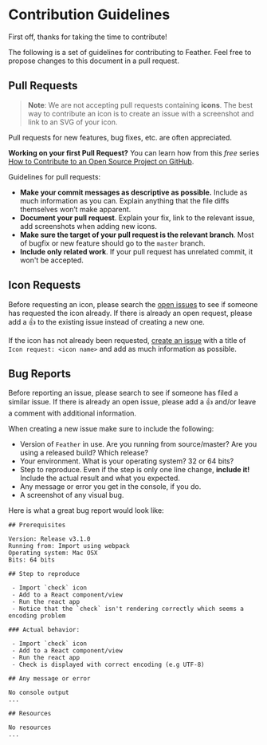 # Contribution Guidelines

First off, thanks for taking the time to contribute!

The following is a set of guidelines for contributing to Feather. Feel free to propose changes to this document in a pull request.

## Pull Requests

> **Note**: We are not accepting pull requests containing **icons**. The best way to contribute an icon is to create an issue with a screenshot and link to an SVG of your icon.

Pull requests for new features, bug fixes, etc. are often appreciated.

**Working on your first Pull Request?** You can learn how from this *free* series
[How to Contribute to an Open Source Project on GitHub](https://egghead.io/courses/how-to-contribute-to-an-open-source-project-on-github).

Guidelines for pull requests:
- __Make your commit messages as descriptive as possible.__ Include as much information as you can. Explain anything that the file diffs themselves won’t make apparent.
- __Document your pull request__. Explain your fix, link to the relevant issue, add screenshots when adding new icons.
- __Make sure the target of your pull request is the relevant branch__. Most of bugfix or new feature should go to the `master` branch.
- __Include only related work__. If your pull request has unrelated commit, it won't be accepted.

## Icon Requests

Before requesting an icon, please search the [open issues](https://github.com/feathericons/feather/issues) to see if someone has requested the icon already. If there is already an open request, please add a :+1: to the existing issue instead of creating a new one.

If the icon has not already been requested, [create an issue](https://github.com/colebemis/feather/issues/new?title=Icon%20Request:) with a title of `Icon request: <icon name>` and add as much information as possible.

## Bug Reports

Before reporting an issue, please search to see if someone has filed a similar issue. If there is already an open issue, please add a :+1: and/or leave a comment with additional information.

When creating a new issue make sure to include the following:
- Version of `Feather` in use. Are you running from source/master? Are you using a released build? Which release?
- Your environment. What is your operating system? 32 or 64 bits?
- Step to reproduce. Even if the step is only one line change, __include it!__ Include the actual result and what you expected.
- Any message or error you get in the console, if you do.
- A screenshot of any visual bug.

Here is what a great bug report would look like:

```
## Prerequisites

Version: Release v3.1.0
Running from: Import using webpack
Operating system: Mac OSX
Bits: 64 bits

## Step to reproduce

 - Import `check` icon
 - Add to a React component/view
 - Run the react app
 - Notice that the `check` isn't rendering correctly which seems a encoding problem
 
### Actual behavior:

 - Import `check` icon
 - Add to a React component/view
 - Run the react app
 - Check is displayed with correct encoding (e.g UTF-8)

## Any message or error

No console output
...

## Resources

No resources
...
```
